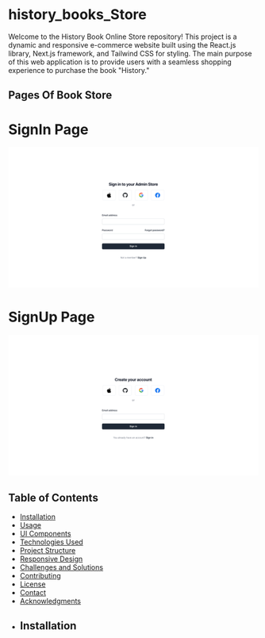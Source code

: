 # history_books_Store
Welcome to the History Book Online Store repository! This project is a dynamic and responsive e-commerce website built using the React.js library, Next.js framework, and Tailwind CSS for styling. The main purpose of this web application is to provide users with a seamless shopping experience to purchase the book "History."

## Pages Of Book Store
# SignIn Page  
![Books Store Screenshot](svgs/signin.png)

# SignUp Page  
![Books Store Screenshot](svgs/signup.png)


## Table of Contents

- [Installation](#installation)
- [Usage](#usage)
- [UI Components](#ui-components)
- [Technologies Used](#technologies-used)
- [Project Structure](#project-structure)
- [Responsive Design](#responsive-design)
- [Challenges and Solutions](#challenges-and-solutions)
- [Contributing](#contributing)
- [License](#license)
- [Contact](#contact)
- [Acknowledgments](#acknowledgments)
- ## Installation